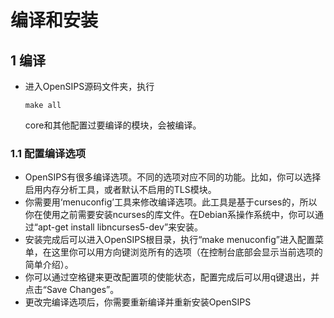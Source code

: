 # 编译和安装
## 1 编译
- 进入OpenSIPS源码文件夹，执行
  ```
  make all
  ```
  core和其他配置过要编译的模块，会被编译。

### 1.1 配置编译选项
- OpenSIPS有很多编译选项。不同的选项对应不同的功能。比如，你可以选择启用内存分析工具，或者默认不启用的TLS模块。
- 你需要用‘menuconfig’工具来修改编译选项。此工具是基于curses的，所以你在使用之前需要安装ncurses的库文件。在Debian系操作系统中，你可以通过“apt-get install libncurses5-dev”来安装。
- 安装完成后可以进入OpenSIPS根目录，执行“make menuconfig”进入配置菜单，在这里你可以用方向键浏览所有的选项（在控制台底部会显示当前选项的简单介绍）。
- 你可以通过空格键来更改配置项的使能状态，配置完成后可以用q键退出，并点击“Save Changes”。
- 更改完编译选项后，你需要重新编译并重新安装OpenSIPS
